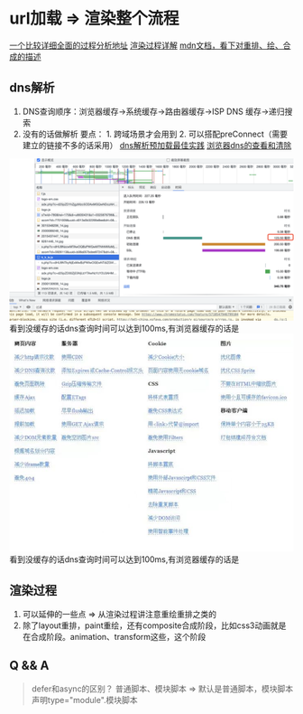 # url加载 => 渲染整个流程

[一个比较详细全面的过程分析地址](http://www.dailichun.com/2018/03/12/whenyouenteraurl.html)
[渲染过程详解](https://juejin.cn/post/6844903476506394638)
[mdn文档，看下对重排、绘、合成的描述](https://developer.mozilla.org/zh-CN/docs/Web/Performance/How_browsers_work#%E6%B8%B2%E6%9F%93)

## dns解析

1. DNS查询顺序：浏览器缓存→系统缓存→路由器缓存→ISP DNS 缓存→递归搜索
2. 没有的话做解析
要点： 1. 跨域场景才会用到 2. 可以搭配preConnect（需要建立的链接不多的话采用）
[dns解析预加载最佳实践](https://developer.mozilla.org/zh-CN/docs/Web/Performance/dns-prefetch)
[浏览器dns的查看和清除](https://www.cnblogs.com/shengulong/p/7443806.html)

![avatar](/js面试理解题/http-time.jpg)
看到没缓存的话dns查询时间可以达到100ms,有浏览器缓存的话是
![avatar](/性能优化.jpg)
看到没缓存的话dns查询时间可以达到100ms,有浏览器缓存的话是

## 渲染过程

1. 可以延伸的一些点 => 从渲染过程讲注意重绘重排之类的
2. 除了layout重排，paint重绘，还有composite合成阶段，比如css3动画就是在合成阶段。animation、transform这些，这个阶段

## Q && A

> defer和async的区别？
> 普通脚本、模块脚本 => 默认是普通脚本，模块脚本声明type="module".模块脚本